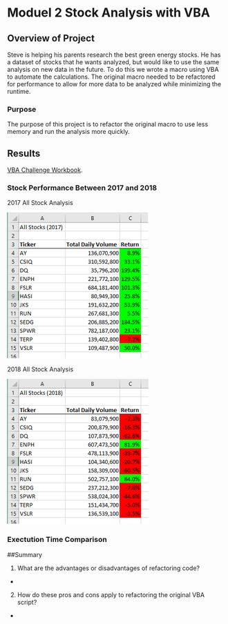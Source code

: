 # Moduel 2 Stock Analysis with VBA

## Overview of Project

Steve is helping his parents research the best green energy stocks. He has a dataset of stocks that he wants analyzed, but would like to use the same analysis on new data in the future.  To do this we wrote a macro using VBA to automate the calculations. The original macro needed to be refactored for performance to allow for more data to be analyzed while minimizing the runtime.

### Purpose
The purpose of this project is to refactor the original macro to use less memory and run the analysis more quickly.

## Results
[VBA Challenge Workbook](./VBA_Challenge.xlsm).  

### Stock Performance Between 2017 and 2018
2017 All Stock Analysis  
  
![2017StockAnalysis](./Resources/2017StockAnalysis.PNG)
  
2018 All Stock Analysis  
  
![2018StockAnalysis](./Resources/2018StockAnalysis.PNG)

### Exectution Time Comparison

##Summary

1. What are the advantages or disadvantages of refactoring code?
  *
  
2. How do these pros and cons apply to refactoring the original VBA script?
  *
  
